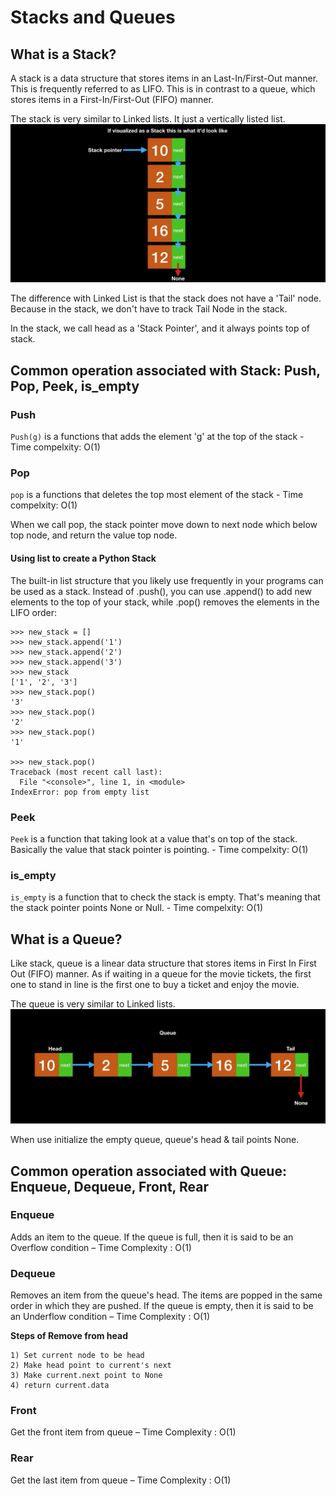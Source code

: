 # Stacks and Queues

## What is a Stack?

A stack is a data structure that stores items in an Last-In/First-Out manner. This is frequently referred to as LIFO. This is in contrast to a queue, which stores items in a First-In/First-Out (FIFO) manner.

The stack is very similar to Linked lists. It just a vertically listed list. 
![alt text](https://github.com/Zioq/Algorithms-and-Data-Structures-With-Python/blob/master/20.Stacks%20and%20Queues/img/stack.png)

The difference with Linked List is that the stack does not have a 'Tail' node. Because in the stack, we don't have to track Tail Node in the stack. 

In the stack, we call head as a 'Stack Pointer', and it always points top of stack.

## Common operation associated with Stack: Push, Pop, Peek, is_empty

### Push 
`Push(g)` is a functions that adds the element 'g' at the top of the stack - Time compelxity: O(1)
 
### Pop
`pop` is a functions that deletes the top most element of the stack - Time compelxity: O(1)

When we call pop, the stack pointer move down to next node which below top node, and return the value top node. 


#### Using list to create a Python Stack
The built-in list structure that you likely use frequently in your programs can be used as a stack. Instead of .push(), you can use .append() to add new elements to the top of your stack, while .pop() removes the elements in the LIFO order:

```
>>> new_stack = []
>>> new_stack.append('1')
>>> new_stack.append('2')
>>> new_stack.append('3')
>>> new_stack
['1', '2', '3']
>>> new_stack.pop()
'3'
>>> new_stack.pop()
'2'
>>> new_stack.pop()
'1'

>>> new_stack.pop()
Traceback (most recent call last):
  File "<console>", line 1, in <module>
IndexError: pop from empty list
```

### Peek
`Peek` is a function that taking look at a value that's on top of the stack. Basically the value that stack pointer is pointing. - Time compelxity: O(1)

### is_empty
`is_empty` is a function that to check the stack is empty. That's meaning that the stack pointer points None or Null. - Time compelxity: O(1)


## What is a Queue?
Like stack, queue is a linear data structure that stores items in First In First Out (FIFO) manner. As if waiting in a queue for the movie tickets, the first one to stand in line is the first one to buy a ticket and enjoy the movie.

The queue is very similar to Linked lists.
![alt text](https://github.com/Zioq/Algorithms-and-Data-Structures-With-Python/blob/master/20.Stacks%20and%20Queues/img/queue.png)

When use initialize the empty queue, queue's head & tail points None.

## Common operation associated with Queue: Enqueue, Dequeue, Front, Rear

### Enqueue
Adds an item to the queue. If the queue is full, then it is said to be an Overflow condition – Time Complexity : O(1)

### Dequeue
Removes an item from the queue's head. The items are popped in the same order in which they are pushed. If the queue is empty, then it is said to be an Underflow condition – Time Complexity : O(1)

**Steps of Remove from head**
```
1) Set current node to be head
2) Make head point to current's next
3) Make current.next point to None
4) return current.data
```

### Front
Get the front item from queue – Time Complexity : O(1)

### Rear
Get the last item from queue – Time Complexity : O(1)
